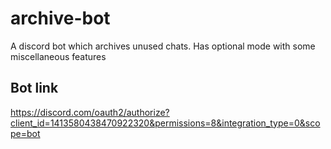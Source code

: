 # archive-bot
A discord bot which archives unused chats. Has optional mode with some miscellaneous features

## Bot link
https://discord.com/oauth2/authorize?client_id=1413580438470922320&permissions=8&integration_type=0&scope=bot